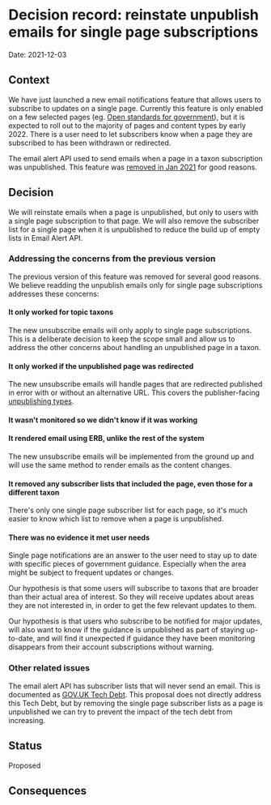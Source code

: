 # Decision record: reinstate unpublish emails for single page subscriptions

Date: 2021-12-03

## Context

We have just launched a new email notifications feature that allows users to subscribe to updates on a single page.
Currently this feature is only enabled on a few selected pages (eg. [Open standards for government][open-standards-for-government]),
but it is expected to roll out to the majority of pages and content types by early 2022.
There is a user need to let subscribers know when a page they are subscribed to has been withdrawn or redirected.

The email alert API used to send emails when a page in a taxon subscription was unpublished.
This feature was [removed in Jan 2021][remove-previous-unpublish-emails] for good reasons.

[open-standards-for-government]: https://www.gov.uk/government/publications/open-standards-for-government
[remove-previous-unpublish-emails]: https://github.com/alphagov/email-alert-api/issues/1572

## Decision

We will reinstate emails when a page is unpublished, but only to users with a single page subscription to that page.
We will also remove the subscriber list for a single page when it is unpublished to reduce the build up of empty lists in Email Alert API.

### Addressing the concerns from the previous version

The previous version of this feature was removed for several good reasons. We believe readding the unpublish emails only for single page subscriptions addresses these concerns:

#### It only worked for topic taxons

The new unsubscribe emails will only apply to single page subscriptions. This is a deliberate decision to keep the scope small and allow us to address the other concerns about handling an unpublished page in a taxon.

#### It only worked if the unpublished page was redirected

The new unsubscribe emails will handle pages that are redirected published in error with or without an alternative URL. This covers the publisher-facing [unpublishing types][unpublishing-types].

#### It wasn't monitored so we didn't know if it was working

#### It rendered email using ERB, unlike the rest of the system

The new unsubscribe emails will be implemented from the ground up and will use the same method to render emails as the content changes.

#### It removed any subscriber lists that included the page, even those for a different taxon

There's only one single page subscriber list for each page, so it's much easier to know which list to remove when a page is unpublished.

#### There was no evidence it met user needs

Single page notifications are an answer to the user need to stay up to date with specific pieces of government guidance. Especially when the area might be subject to frequent updates or changes.

Our hypothesis is that some users will subscribe to taxons that are broader than their actual area of interest. So they will receive updates about areas they are not interested in, in order to get the few relevant updates to them.

Our hypothesis is that users who subscribe to be notified for major updates, will also want to know if the guidance is unpublished as part of staying up-to-date, and will find it unexpected if guidance they have been monitoring disappears from their account subscriptions without warning.

### Other related issues

The email alert API has subscriber lists that will never send an email. This is documented as [GOV.UK Tech Debt][email-alert-api-dead-lists].
This proposal does not directly address this Tech Debt, but by removing the single page subscriber lists as a page is unpublished we can try to prevent the impact of the tech debt from increasing.

[unpublishing-types]: https://github.com/alphagov/publishing-api/blob/a33292a3002d722a5b5840aaea751ebe10304c28/app/commands/v2/unpublish.rb#L37
[email-alert-api-dead-lists]: https://trello.com/c/PjRE1A0G/200-email-alert-api-has-dead-lists-that-will-never-send-any-email

## Status

Proposed

## Consequences
